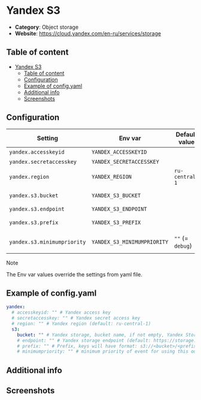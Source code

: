 # Yandex S3

- **Category**: Object storage
- **Website**: https://cloud.yandex.com/en-ru/services/storage

## Table of content

- [Yandex S3](#yandex-s3)
  - [Table of content](#table-of-content)
  - [Configuration](#configuration)
  - [Example of config.yaml](#example-of-configyaml)
  - [Additional info](#additional-info)
  - [Screenshots](#screenshots)

## Configuration

| Setting                     | Env var                     | Default value    | Description                                                                                                                         |
| --------------------------- | --------------------------- | ---------------- | ----------------------------------------------------------------------------------------------------------------------------------- |
| `yandex.accesskeyid`        | `YANDEX_ACCESSKEYID`        |                  | Yandex access key                                                                                                                   |
| `yandex.secretaccesskey`    | `YANDEX_SECRETACCESSKEY`    |                  | Yandex secret access Key                                                                                                            |
| `yandex.region`             | `YANDEX_REGION`             | `ru-central-1`  | Yandex region                                                                                                                       |
| `yandex.s3.bucket`          | `YANDEX_S3_BUCKET`          |                  | Yandex storage, bucket name, if not empty, Yandex Storage is **enabled**                                                            |
| `yandex.s3.endpoint`        | `YANDEX_S3_ENDPOINT`        |                  | Yandex storage endpoint                                                                                                             |
| `yandex.s3.prefix`          | `YANDEX_S3_PREFIX`          |                  | Prefix, keys will have format: s3://<bucket>/<prefix>/YYYY-MM-DD/YYYY-MM-DDTHH:mm:ss.s+01:00.json                                   |
| `yandex.s3.minimumpriority` | `YANDEX_S3_MINIMUMPRIORITY` | `""` (= `debug`) | Minimum priority of event for using this output, order is `emergency,alert,critical,error,warning,notice,informational,debug or ""` |

> [!NOTE]
The Env var values override the settings from yaml file.

## Example of config.yaml

```yaml
yandex:
  # accesskeyid: "" # Yandex access key
  # secretaccesskey: "" # Yandex secret access key
  # region: "" # Yandex region (default: ru-central-1)
  s3:
    bucket: "" # Yandex storage, bucket name, if not empty, Yandex Storage is enabled
    # endpoint: "" # Yandex storage endpoint (default: https://storage.yandexcloud.net)
    # prefix: "" # Prefix, keys will have format: s3://<bucket>/<prefix>/YYYY-MM-DD/YYYY-MM-DDTHH:mm:ss.s+01:00.json
    # minimumpriority: "" # minimum priority of event for using this output, order is emergency|alert|critical|error|warning|notice|informational|debug
```

## Additional info

## Screenshots
